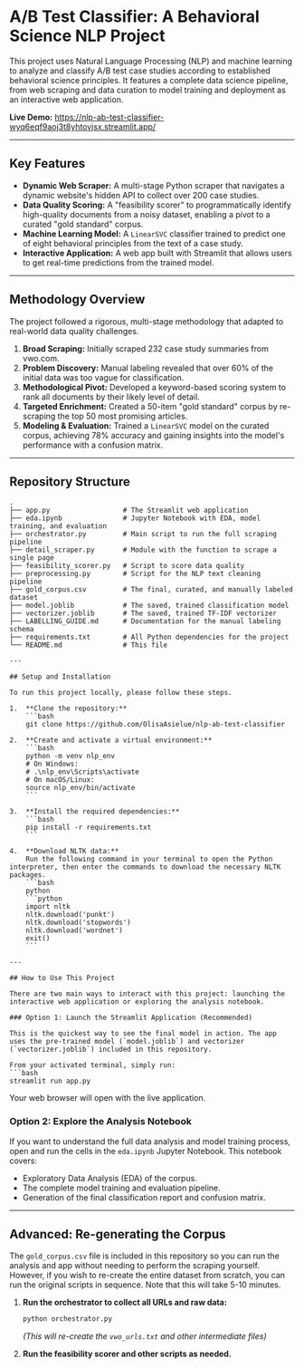 # A/B Test Classifier: A Behavioral Science NLP Project

This project uses Natural Language Processing (NLP) and machine learning to analyze and classify A/B test case studies according to established behavioral science principles. It features a complete data science pipeline, from web scraping and data curation to model training and deployment as an interactive web application.

**Live Demo:** https://nlp-ab-test-classifier-wyq6eqf9aoj3t8yhtovjsx.streamlit.app/

---

## Key Features

* **Dynamic Web Scraper:** A multi-stage Python scraper that navigates a dynamic website's hidden API to collect over 200 case studies.
* **Data Quality Scoring:** A "feasibility scorer" to programmatically identify high-quality documents from a noisy dataset, enabling a pivot to a curated "gold standard" corpus.
* **Machine Learning Model:** A `LinearSVC` classifier trained to predict one of eight behavioral principles from the text of a case study.
* **Interactive Application:** A web app built with Streamlit that allows users to get real-time predictions from the trained model.

---

## Methodology Overview

The project followed a rigorous, multi-stage methodology that adapted to real-world data quality challenges.

1.  **Broad Scraping:** Initially scraped 232 case study summaries from vwo.com.
2.  **Problem Discovery:** Manual labeling revealed that over 60% of the initial data was too vague for classification.
3.  **Methodological Pivot:** Developed a keyword-based scoring system to rank all documents by their likely level of detail.
4.  **Targeted Enrichment:** Created a 50-item "gold standard" corpus by re-scraping the top 50 most promising articles.
5.  **Modeling & Evaluation:** Trained a `LinearSVC` model on the curated corpus, achieving 78% accuracy and gaining insights into the model's performance with a confusion matrix.

---

## Repository Structure

```
.
├── app.py                  # The Streamlit web application
├── eda.ipynb               # Jupyter Notebook with EDA, model training, and evaluation
├── orchestrator.py         # Main script to run the full scraping pipeline
├── detail_scraper.py       # Module with the function to scrape a single page
├── feasibility_scorer.py   # Script to score data quality
├── preprocessing.py        # Script for the NLP text cleaning pipeline
├── gold_corpus.csv         # The final, curated, and manually labeled dataset
├── model.joblib            # The saved, trained classification model
├── vectorizer.joblib       # The saved, trained TF-IDF vectorizer
├── LABELLING_GUIDE.md      # Documentation for the manual labeling schema
├── requirements.txt        # All Python dependencies for the project
└── README.md               # This file

---

## Setup and Installation

To run this project locally, please follow these steps.

1.  **Clone the repository:**
    ```bash
    git clone https://github.com/OlisaAsielue/nlp-ab-test-classifier

2.  **Create and activate a virtual environment:**
    ```bash
    python -m venv nlp_env
    # On Windows:
    # .\nlp_env\Scripts\activate
    # On macOS/Linux:
    source nlp_env/bin/activate
    ```

3.  **Install the required dependencies:**
    ```bash
    pip install -r requirements.txt
    ```

4.  **Download NLTK data:**
    Run the following command in your terminal to open the Python interpreter, then enter the commands to download the necessary NLTK packages.
    ```bash
    python
    ```python
    import nltk
    nltk.download('punkt')
    nltk.download('stopwords')
    nltk.download('wordnet')
    exit()
    ```

---

## How to Use This Project

There are two main ways to interact with this project: launching the interactive web application or exploring the analysis notebook.

### Option 1: Launch the Streamlit Application (Recommended)

This is the quickest way to see the final model in action. The app uses the pre-trained model (`model.joblib`) and vectorizer (`vectorizer.joblib`) included in this repository.

From your activated terminal, simply run:
```bash
streamlit run app.py
```
Your web browser will open with the live application.

### Option 2: Explore the Analysis Notebook

If you want to understand the full data analysis and model training process, open and run the cells in the `eda.ipynb` Jupyter Notebook. This notebook covers:

* Exploratory Data Analysis (EDA) of the corpus.
* The complete model training and evaluation pipeline.
* Generation of the final classification report and confusion matrix.

---

## Advanced: Re-generating the Corpus

The `gold_corpus.csv` file is included in this repository so you can run the analysis and app without needing to perform the scraping yourself. However, if you wish to re-create the entire dataset from scratch, you can run the original scripts in sequence. Note that this will take 5-10 minutes.

1.  **Run the orchestrator to collect all URLs and raw data:**
    ```bash
    python orchestrator.py
    ```
    *(This will re-create the `vwo_urls.txt` and other intermediate files)*

2.  **Run the feasibility scorer and other scripts as needed.**
